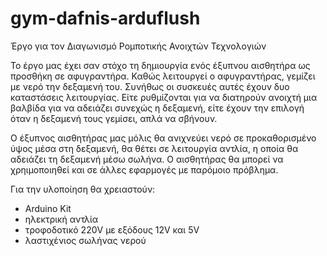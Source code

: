 # gym-dafnis-arduflush

Έργο για τον Διαγωνισμό Ρομποτικής Ανοιχτών Τεχνολογιών

Το έργο μας έχει σαν στόχο τη δημιουργία ενός έξυπνου αισθητήρα ως προσθήκη σε αφυγραντήρα. 
Καθώς λειτουργεί ο αφυγραντήρας, γεμίζει με νερό την δεξαμενή του. Συνήθως οι συσκευές αυτές έχουν δυο καταστάσεις λειτουργίας. Είτε ρυθμίζονται για να διατηρούν ανοιχτή μια βαλβίδα για να αδειάζει συνεχώς η δεξαμενή, είτε έχουν την επιλογή όταν η δεξαμενή τους γεμίσει, απλά να σβήνουν.

Ο έξυπνος αισθητήρας μας μόλις θα ανιχνεύει νερό σε προκαθορισμένο ύψος μέσα στη δεξαμενή, θα θέτει σε λειτουργία αντλία, η οποία θα αδειάζει τη δεξαμενή μέσω σωλήνα. Ο αισθητήρας θα μπορεί να χρηιμοποιηθεί και σε άλλες εφαρμογές με παρόμοιο πρόβλημα.

Για την υλοποίηση θα χρειαστούν:
- Arduino Kit
- ηλεκτρική αντλία
- τροφοδοτικό 220V με εξόδους 12V και 5V
- λαστιχένιος σωλήνας νερού
